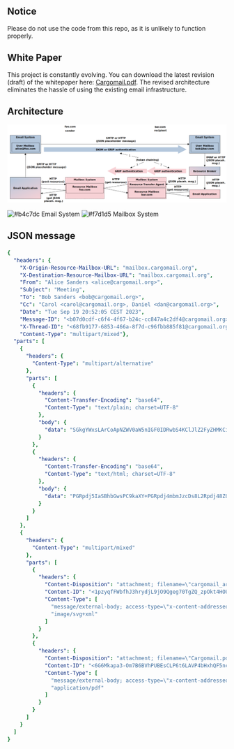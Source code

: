 ## Notice

Please do not use the code from this repo, as it is unlikely to function properly.

## White Paper

This project is constantly evolving. You can download the latest revision (draft) of the whitepaper here: [Cargomail.pdf](https://github.com/cargomail-org/cargomail/raw/main/whitepaper/Cargomail.pdf). The revised architecture eliminates the hassle of using the existing email infrastructure.

## Architecture

![Alt Cargomail architecture](whitepaper/cargomail_architecture.png)

![#b4c7dc](https://placehold.co/8x8/b4c7dc/b4c7dc.png) Email System
![#f7d1d5](https://placehold.co/8x8/f7d1d5/f7d1d5.png) Mailbox System

## JSON message

```yaml
{
  "headers": {
    "X-Origin-Resource-Mailbox-URL": "mailbox.cargomail.org",
    "X-Destination-Resource-Mailbox-URL": "mailbox.cargomail.org",
    "From": "Alice Sanders <alice@cargomail.org>",
    "Subject": "Meeting",
    "To": "Bob Sanders <bob@cargomail.org>",
    "Cc": "Carol <carol@cargomail.org>, Daniel <dan@cargomail.org>",
    "Date": "Tue Sep 19 20:52:05 CEST 2023",
    "Message-ID": "<b07d0cdf-c6f4-4f67-b24c-cc847a4c2df4@cargomail.org>",
    "X-Thread-ID": "<68fb9177-6853-466a-8f7d-c96fbb885f81@cargomail.org>",
    "Content-Type": "multipart/mixed"},
  "parts": [
    {
      "headers": {
        "Content-Type": "multipart/alternative"
      },
      "parts": [
        {
          "headers": {
            "Content-Transfer-Encoding": "base64",
            "Content-Type": "text/plain; charset=UTF-8"
          },
          "body": {
            "data": "SGkgYWxsLArCoApNZWV0aW5nIGF0IDRwbS4KClJlZ2FyZHMKCi1BbGljZQ=="
          }
        },
        {
          "headers": {
            "Content-Transfer-Encoding": "base64",
            "Content-Type": "text/html; charset=UTF-8"
          },
          "body": {
            "data": "PGRpdj5IaSBhbGwsPC9kaXY+PGRpdj4mbmJzcDs8L2Rpdj48ZGl2Pk1lZXRpbmcgYXQgPHN0cm9uZz40cG08L3N0cm9uZz4uPC9kaXY+PHA+UmVnYXJkczwvcD48ZGl2Pi1BbGljZTwvZGl2Pg=="
          }
        }
      ]
    },
    {
      "headers": {
        "Content-Type": "multipart/mixed"
      },
      "parts": [
        {
          "headers": {
            "Content-Disposition": "attachment; filename=\"cargomail_architecture.svg\"",
            "Content-ID": "<1pzyqfFWbfhJ3hrydjL9jO9Qgeg70TgZQ_zpOkt4HOU>",
            "Content-Type": [
              "message/external-body; access-type=\"x-content-addressed-uri\"; hash-algorithm=\"sha256\"; size=\"52247\"",
              "image/svg+xml"
            ]
          }
        },
        {
          "headers": {
            "Content-Disposition": "attachment; filename=\"Cargomail.pdf\"",
            "Content-ID": "<6G6Mkapa3-Om7B6BVhPUBEsCLP6t6LAVP4bHxhQF5nc>",
            "Content-Type": [
              "message/external-body; access-type=\"x-content-addressed-uri\"; hash-algorithm=\"sha256\"; size=\"153403\"",
              "application/pdf"
            ]
          }
        }
      ]
    }
  ]
}
```
